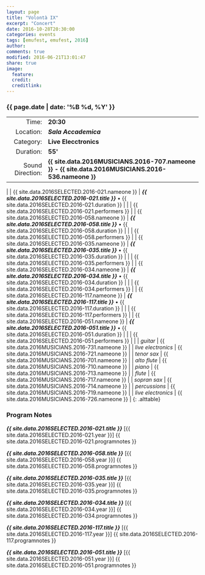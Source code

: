 ```yaml
---
layout: page
title: "Volontà IX"
excerpt: "Concert"
date: 2016-10-28T20:30:00
categories: events
tags: [emufest, emufest, 2016]
author:
comments: true
modified: 2016-06-21T13:01:47
share: true
image:
  feature:
  credit:
  creditlink:
---
```


### {{ page.date | date: '%B %d, %Y' }}

|  |  |
|------------:|:------------|
| Time: | **20:30** |
| Location: | ***Sala Accademica*** |
| Category: | **Live Elecctronics** |
| Duration: | **55'** |
| Sound Direction: | **{{ site.data.2016MUSICIANS.2016-707.nameone }} - {{ site.data.2016MUSICIANS.2016-536.nameone }}** |
|
| {{ site.data.2016SELECTED.2016-021.nameone }} | ***{{ site.data.2016SELECTED.2016-021.title }}*** • {{ site.data.2016SELECTED.2016-021.duration }} |
|  | {{ site.data.2016SELECTED.2016-021.performers }} |
| {{ site.data.2016SELECTED.2016-058.nameone }} | ***{{ site.data.2016SELECTED.2016-058.title }}*** • {{ site.data.2016SELECTED.2016-058.duration }} |
|  | {{ site.data.2016SELECTED.2016-058.performers }} |
| {{ site.data.2016SELECTED.2016-035.nameone }} | ***{{ site.data.2016SELECTED.2016-035.title }}*** • {{ site.data.2016SELECTED.2016-035.duration }} |
|  | {{ site.data.2016SELECTED.2016-035.performers }} |
| {{ site.data.2016SELECTED.2016-034.nameone }} | ***{{ site.data.2016SELECTED.2016-034.title }}*** • {{ site.data.2016SELECTED.2016-034.duration }} |
|  | {{ site.data.2016SELECTED.2016-034.performers }} |
| {{ site.data.2016SELECTED.2016-117.nameone }} | ***{{ site.data.2016SELECTED.2016-117.title }}*** • {{ site.data.2016SELECTED.2016-117.duration }} |
|  | {{ site.data.2016SELECTED.2016-117.performers }} |
| {{ site.data.2016SELECTED.2016-051.nameone }} | ***{{ site.data.2016SELECTED.2016-051.title }}*** • {{ site.data.2016SELECTED.2016-051.duration }} |
|  | {{ site.data.2016SELECTED.2016-051.performers }} |
|
|  *guitar* | {{ site.data.2016MUSICIANS.2016-731.nameone }} |
|  *live electronics* | {{ site.data.2016MUSICIANS.2016-721.nameone }} |
|  *tenor sax* | {{ site.data.2016MUSICIANS.2016-701.nameone }} |
|  *alto flute* | {{ site.data.2016MUSICIANS.2016-710.nameone }} |
|  *piano* | {{ site.data.2016MUSICIANS.2016-713.nameone }} |
|  *flute* | {{ site.data.2016MUSICIANS.2016-717.nameone }} |
|  *sopran sax* | {{ site.data.2016MUSICIANS.2016-714.nameone }} |
|  *percussions* | {{ site.data.2016MUSICIANS.2016-719.nameone }} |
|  *live electronics* | {{ site.data.2016MUSICIANS.2016-726.nameone }} |
{: .alttable}

### Program Notes

***{{ site.data.2016SELECTED.2016-021.title }}*** [{{ site.data.2016SELECTED.2016-021.year }}] {{ site.data.2016SELECTED.2016-021.programnotes }}

***{{ site.data.2016SELECTED.2016-058.title }}*** [{{ site.data.2016SELECTED.2016-058.year }}] {{ site.data.2016SELECTED.2016-058.programnotes }}

***{{ site.data.2016SELECTED.2016-035.title }}*** [{{ site.data.2016SELECTED.2016-035.year }}] {{ site.data.2016SELECTED.2016-035.programnotes }}

***{{ site.data.2016SELECTED.2016-034.title }}*** [{{ site.data.2016SELECTED.2016-034.year }}] {{ site.data.2016SELECTED.2016-034.programnotes }}

***{{ site.data.2016SELECTED.2016-117.title }}*** [{{ site.data.2016SELECTED.2016-117.year }}] {{ site.data.2016SELECTED.2016-117.programnotes }}

***{{ site.data.2016SELECTED.2016-051.title }}*** [{{ site.data.2016SELECTED.2016-051.year }}] {{ site.data.2016SELECTED.2016-051.programnotes }}
